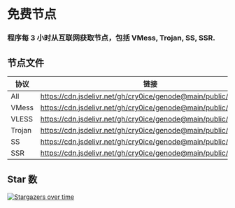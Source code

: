# 免费节点

### 程序每 3 小时从互联网获取节点，包括 VMess, Trojan, SS, SSR.

## 节点文件

| 协议   | 链接                                                              |
|--------|-------------------------------------------------------------------|
| All    | https://cdn.jsdelivr.net/gh/cry0ice/genode@main/public/all.txt    |
| VMess  | https://cdn.jsdelivr.net/gh/cry0ice/genode@main/public/vmess.txt  |
| VLESS  | https://cdn.jsdelivr.net/gh/cry0ice/genode@main/public/trojan.txt |
| Trojan | https://cdn.jsdelivr.net/gh/cry0ice/genode@main/public/trojan.txt |
| SS     | https://cdn.jsdelivr.net/gh/cry0ice/genode@main/public/ss.txt     |
| SSR    | https://cdn.jsdelivr.net/gh/cry0ice/genode@main/public/ssr.txt    |

## Star 数

[![Stargazers over time](https://starchart.cc/cry0ice/genode.svg?variant=adaptive)](https://starchart.cc/cry0ice/genode)
